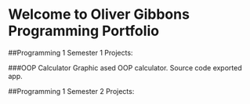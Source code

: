 # Welcome to Oliver Gibbons Programming Portfolio 

##Programming 1 Semester 1 Projects:

###OOP Calculator
Graphic ased OOP calculator. Source code exported app. 

##Programming 1 Semester 2 Projects:

